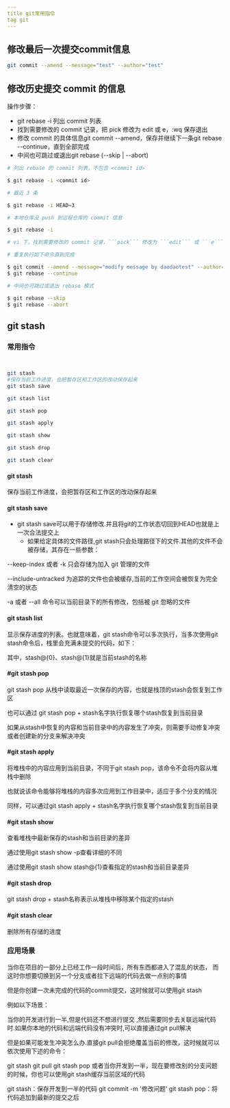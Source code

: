 ```yaml
---
title git常用指令
tag git
---
```


## 修改最后一次提交commit信息

```bash
git commit --amend --message="test" --author="test"
```

## 修改历史提交 commit 的信息

操作步骤：

- git rebase -i 列出 commit 列表
- 找到需要修改的 commit 记录，把 pick 修改为 edit 或 e，:wq 保存退出
- 修改 commit 的具体信息git commit --amend，保存并继续下一条git rebase --continue，直到全部完成
- 中间也可跳过或退出git rebase (--skip | --abort)

```bash
# 列出 rebase 的 commit 列表，不包含 <commit id>

$ git rebase -i <commit id>

# 最近 3 条

$ git rebase -i HEAD~3

# 本地仓库没 push 到远程仓库的 commit 信息

$ git rebase -i

# vi 下，找到需要修改的 commit 记录，```pick``` 修改为 ```edit``` 或 ```e```，```:wq``` 保存退出

# 重复执行如下命令直到完成

$ git commit --amend --message="modify message by daodaotest" --author="test"
$ git rebase --continue

# 中间也可跳过或退出 rebase 模式

$ git rebase --skip
$ git rebase --abort
```

## git stash

### 常用指令

```bash


git stash
#保存当前工作进度，会把暂存区和工作区的改动保存起来
git stash save

git stash list

git stash pop

git stash apply

git stash show

git stash drop

git stash clear
```

#### git stash

保存当前工作进度，会把暂存区和工作区的改动保存起来

#### git stash save

- git stash save可以用于存储修改.并且将git的工作状态切回到HEAD也就是上一次合法提交上
  - 如果给定具体的文件路径,git stash只会处理路径下的文件.其他的文件不会被存储，其存在一些参数：


--keep-index 或者 -k 只会存储为加入 git 管理的文件

--include-untracked 为追踪的文件也会被缓存,当前的工作空间会被恢复为完全清空的状态

-a 或者 --all 命令可以当前目录下的所有修改，包括被 git 忽略的文件

#### git stash list

显示保存进度的列表。也就意味着，git stash命令可以多次执行，当多次使用git stash命令后，栈里会充满未提交的代码，如下：



其中，stash@{0}、stash@{1}就是当前stash的名称

#### #git stash pop

git stash pop 从栈中读取最近一次保存的内容，也就是栈顶的stash会恢复到工作区

也可以通过 git stash pop + stash名字执行恢复哪个stash恢复到当前目录

如果从stash中恢复的内容和当前目录中的内容发生了冲突，则需要手动修复冲突或者创建新的分支来解决冲突

#### #git stash apply

将堆栈中的内容应用到当前目录，不同于git stash pop，该命令不会将内容从堆栈中删除

也就说该命令能够将堆栈的内容多次应用到工作目录中，适应于多个分支的情况

同样，可以通过git stash apply + stash名字执行恢复哪个stash恢复到当前目录

#### #git stash show

查看堆栈中最新保存的stash和当前目录的差异

通过使用git stash show -p查看详细的不同

通过使用git stash show stash@{1}查看指定的stash和当前目录差异



#### #git stash drop

git stash drop + stash名称表示从堆栈中移除某个指定的stash

#### #git stash clear

删除所有存储的进度

### 应用场景

当你在项目的一部分上已经工作一段时间后，所有东西都进入了混乱的状态， 而这时你想要切换到另一个分支或者拉下远端的代码去做一点别的事情

但是你创建一次未完成的代码的commit提交，这时候就可以使用git stash

例如以下场景：

当你的开发进行到一半,但是代码还不想进行提交 ,然后需要同步去关联远端代码时.如果你本地的代码和远端代码没有冲突时,可以直接通过git pull解决

但是如果可能发生冲突怎么办.直接git pull会拒绝覆盖当前的修改，这时候就可以依次使用下述的命令：

git stash
git pull
git stash pop
或者当你开发到一半，现在要修改别的分支问题的时候，你也可以使用git stash缓存当前区域的代码

git stash：保存开发到一半的代码
git commit -m '修改问题'
git stash pop：将代码追加到最新的提交之后